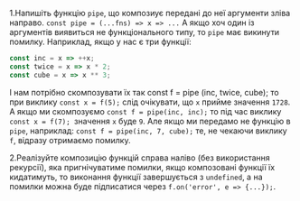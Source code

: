 1.Напишіть функцію `pipe`, що композиує передані до неї аргументи зліва
направо. `const pipe = (...fns) => x => ...` А якщо хоч один із аргументів
виявиться не функціонального типу, то `pipe` має викинути помилку.
Наприклад, якщо у нас є три функції:
```js
const inc = x => ++x;
const twice = x => x * 2;
const cube = x => x ** 3;
```
І нам потрібно скомпозувати їх так const f = pipe (inc, twice, cube);
то при виклику `const x = f(5);` слід очікувати, що `x` прийме значення `1728`.
А якщо ми скомпозуємо `const f = pipe(inc, inc);` то під час виклику
`const x = f(7); `значення `x` буде `9`. Але якщо ми передамо не функцію в
`pipe`, наприклад: `const f = pipe(inc, 7, cube);` те, не чекаючи виклику `f`,
відразу отримаємо помилку.

2.Реалізуйте композицію функцій справа наліво (без використання рекурсії),
яка пригнічуватиме помилки, якщо композовані функції їх кидатимуть,
то виконання функції завершується з `undefined`, а на помилки можна буде
підписатися через `f.on('error', e => {...});`.
